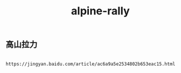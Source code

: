 ﻿---
layout: default
title: alpine-rally
---
## 高山拉力
```

https://jingyan.baidu.com/article/ac6a9a5e2534802b653eac15.html

```
